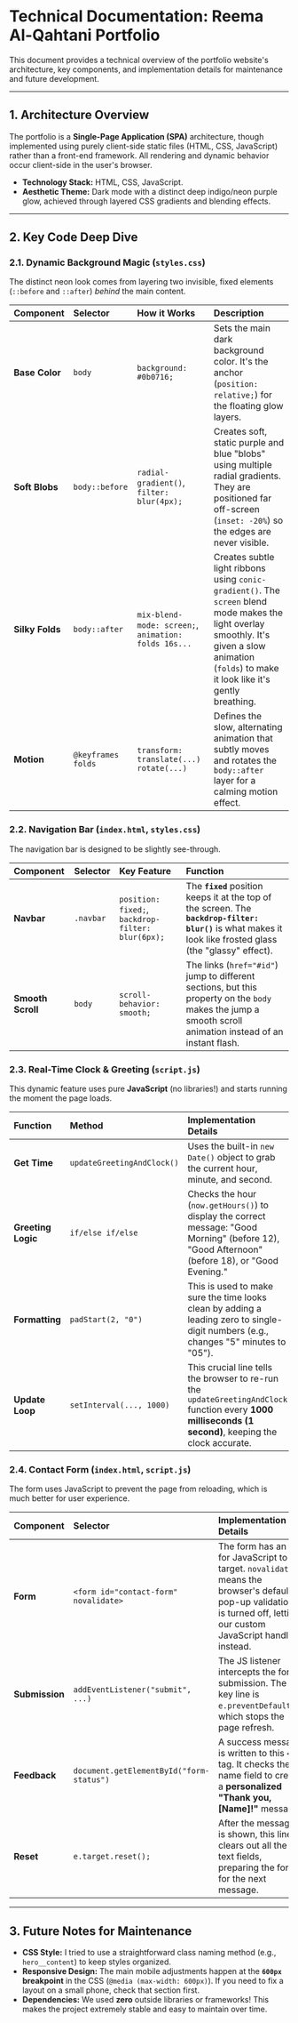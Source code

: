 # Technical Documentation: Reema Al-Qahtani Portfolio

This document provides a technical overview of the portfolio website's architecture, key components, and implementation details for maintenance and future development.

---

## 1. Architecture Overview

The portfolio is a **Single-Page Application (SPA)** architecture, though implemented using purely client-side static files (HTML, CSS, JavaScript) rather than a front-end framework. All rendering and dynamic behavior occur client-side in the user's browser.

* **Technology Stack:** HTML, CSS, JavaScript.
* **Aesthetic Theme:** Dark mode with a distinct deep indigo/neon purple glow, achieved through layered CSS gradients and blending effects.

---

## 2. Key Code Deep Dive

### 2.1. Dynamic Background Magic (`styles.css`)

The distinct neon look comes from layering two invisible, fixed elements (`::before` and `::after`) *behind* the main content.

| Component | Selector | How it Works | Description |
| :--- | :--- | :--- | :--- |
| **Base Color** | `body` | `background: #0b0716;` | Sets the main dark background color. It's the anchor (`position: relative;`) for the floating glow layers. |
| **Soft Blobs** | `body::before` | `radial-gradient()`, `filter: blur(4px);` | Creates soft, static purple and blue "blobs" using multiple radial gradients. They are positioned far off-screen (`inset: -20%`) so the edges are never visible. |
| **Silky Folds** | `body::after` | `mix-blend-mode: screen;`, `animation: folds 16s...` | Creates subtle light ribbons using `conic-gradient()`. The `screen` blend mode makes the light overlay smoothly. It's given a slow animation (`folds`) to make it look like it's gently breathing. |
| **Motion** | `@keyframes folds` | `transform: translate(...) rotate(...)` | Defines the slow, alternating animation that subtly moves and rotates the `body::after` layer for a calming motion effect. |

### 2.2. Navigation Bar (`index.html`, `styles.css`)

The navigation bar is designed to be slightly see-through.

| Component | Selector | Key Feature | Function |
| :--- | :--- | :--- | :--- |
| **Navbar** | `.navbar` | `position: fixed;`, `backdrop-filter: blur(6px);` | The **`fixed`** position keeps it at the top of the screen. The **`backdrop-filter: blur()`** is what makes it look like frosted glass (the "glassy" effect). |
| **Smooth Scroll** | `body` | `scroll-behavior: smooth;` | The links (`href="#id"`) jump to different sections, but this property on the `body` makes the jump a smooth scroll animation instead of an instant flash. |

### 2.3. Real-Time Clock & Greeting (`script.js`)

This dynamic feature uses pure **JavaScript** (no libraries!) and starts running the moment the page loads.

| Function | Method | Implementation Details |
| :--- | :--- | :--- |
| **Get Time** | `updateGreetingAndClock()` | Uses the built-in `new Date()` object to grab the current hour, minute, and second. |
| **Greeting Logic** | `if/else if/else` | Checks the hour (`now.getHours()`) to display the correct message: "Good Morning" (before 12), "Good Afternoon" (before 18), or "Good Evening." |
| **Formatting** | `padStart(2, "0")` | This is used to make sure the time looks clean by adding a leading zero to single-digit numbers (e.g., changes "5" minutes to "05"). |
| **Update Loop** | `setInterval(..., 1000)` | This crucial line tells the browser to re-run the `updateGreetingAndClock` function every **1000 milliseconds (1 second)**, keeping the clock accurate. |

### 2.4. Contact Form (`index.html`, `script.js`)

The form uses JavaScript to prevent the page from reloading, which is much better for user experience.

| Component | Selector | Implementation Details |
| :--- | :--- | :--- |
| **Form** | `<form id="contact-form" novalidate>` | The form has an ID for JavaScript to target. `novalidate` means the browser's default pop-up validation is turned off, letting our custom JavaScript handle it instead. |
| **Submission** | `addEventListener("submit", ...)` | The JS listener intercepts the form submission. The key line is `e.preventDefault()`, which stops the page refresh. |
| **Feedback** | `document.getElementById("form-status")` | A success message is written to this `<p>` tag. It checks the name field to create a **personalized "Thank you, [Name]!"** message. |
| **Reset** | `e.target.reset();` | After the message is shown, this line clears out all the text fields, preparing the form for the next message. |

---

## 3. Future Notes for Maintenance

* **CSS Style:** I tried to use a straightforward class naming method (e.g., `hero__content`) to keep styles organized.
* **Responsive Design:** The main mobile adjustments happen at the **`600px` breakpoint** in the CSS (`@media (max-width: 600px)`). If you need to fix a layout on a small phone, check that section first.
* **Dependencies:** We used **zero** outside libraries or frameworks! This makes the project extremely stable and easy to maintain over time.
